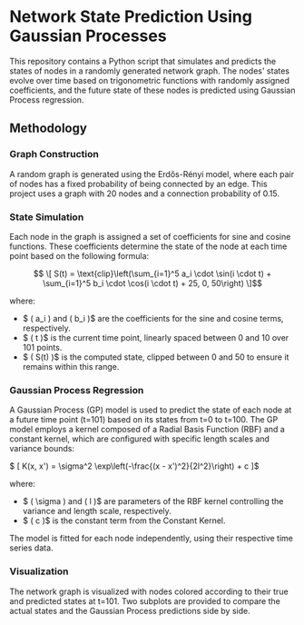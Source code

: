 # Network State Prediction Using Gaussian Processes

This repository contains a Python script that simulates and predicts the states of nodes in a randomly generated network graph. The nodes' states evolve over time based on trigonometric functions with randomly assigned coefficients, and the future state of these nodes is predicted using Gaussian Process regression.

## Methodology

### Graph Construction
A random graph is generated using the Erdős-Rényi model, where each pair of nodes has a fixed probability of being connected by an edge. This project uses a graph with 20 nodes and a connection probability of 0.15.

### State Simulation
Each node in the graph is assigned a set of coefficients for sine and cosine functions. These coefficients determine the state of the node at each time point based on the following formula:

$$ \[ S(t) = \text{clip}\left(\sum_{i=1}^5 a_i \cdot \sin(i \cdot t) + \sum_{i=1}^5 b_i \cdot \cos(i \cdot t) + 25, 0, 50\right) \]$$

where:
- $ \( a_i \) and \( b_i \)$  are the coefficients for the sine and cosine terms, respectively.
- $ \( t \)$  is the current time point, linearly spaced between 0 and 10 over 101 points.
- $ \( S(t) \)$  is the computed state, clipped between 0 and 50 to ensure it remains within this range.

### Gaussian Process Regression
A Gaussian Process (GP) model is used to predict the state of each node at a future time point (t=101) based on its states from t=0 to t=100. The GP model employs a kernel composed of a Radial Basis Function (RBF) and a constant kernel, which are configured with specific length scales and variance bounds:

$ \[ K(x, x') = \sigma^2 \exp\left(-\frac{(x - x')^2}{2l^2}\right) + c \]$ 

where:
- $ \( \sigma \) and \( l \)$  are parameters of the RBF kernel controlling the variance and length scale, respectively.
- $ \( c \)$  is the constant term from the Constant Kernel.

The model is fitted for each node independently, using their respective time series data.

### Visualization
The network graph is visualized with nodes colored according to their true and predicted states at t=101. Two subplots are provided to compare the actual states and the Gaussian Process predictions side by side.
